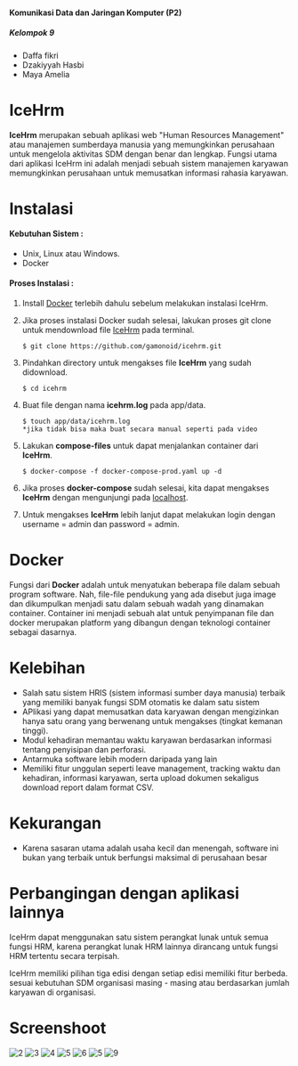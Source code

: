 #### Komunikasi Data dan Jaringan Komputer (P2)
##### Kelompok 9
- Daffa fikri
- Dzakiyyah Hasbi
- Maya Amelia

IceHrm
==========
**IceHrm** merupakan sebuah aplikasi web "Human Resources Management" atau manajemen sumberdaya manusia yang memungkinkan perusahaan untuk mengelola aktivitas SDM dengan benar dan lengkap.
Fungsi utama dari aplikasi IceHrm ini adalah menjadi sebuah sistem manajemen karyawan memungkinkan perusahaan untuk memusatkan informasi rahasia karyawan.

# Instalasi


#### Kebutuhan Sistem :
- Unix, Linux atau Windows.
- Docker

#### Proses Instalasi :
1. Install [Docker](https://docs.docker.com/get-docker/) terlebih dahulu sebelum melakukan instalasi IceHrm.
2. Jika proses instalasi Docker sudah selesai, lakukan proses git clone untuk mendownload file [IceHrm](https://github.com/gamonoid/icehrm.git) pada terminal.
    ```
    $ git clone https://github.com/gamonoid/icehrm.git
    ```
3. Pindahkan directory untuk mengakses file **IceHrm** yang sudah didownload.
    ```
    $ cd icehrm
    ```
4. Buat file dengan nama **icehrm.log** pada app/data.
    ```
    $ touch app/data/icehrm.log
    *jika tidak bisa maka buat secara manual seperti pada video
    ```
5. Lakukan **compose-files** untuk dapat menjalankan container dari **IceHrm**.
    ```
    $ docker-compose -f docker-compose-prod.yaml up -d
    ```
6. Jika proses **docker-compose** sudah selesai, kita dapat mengakses **IceHrm** dengan mengunjungi pada [localhost](http://localhost:8070/).

7. Untuk mengakses **IceHrm** lebih lanjut dapat melakukan login dengan username = admin dan password = admin.

# Docker
Fungsi dari **Docker** adalah untuk menyatukan beberapa file dalam sebuah program software. Nah, file-file pendukung yang ada disebut juga image dan dikumpulkan menjadi satu dalam sebuah wadah yang dinamakan container. Container ini menjadi sebuah alat untuk penyimpanan file dan docker merupakan platform yang dibangun dengan teknologi container sebagai dasarnya.

# Kelebihan
- Salah satu sistem HRIS (sistem informasi sumber daya manusia) terbaik yang memiliki banyak fungsi SDM otomatis ke dalam satu sistem
- APlikasi yang dapat memusatkan data karyawan dengan mengizinkan hanya satu orang yang berwenang untuk mengakses
  (tingkat kemanan tinggi).
- Modul kehadiran memantau waktu karyawan berdasarkan informasi tentang penyisipan dan perforasi.
- Antarmuka software lebih modern daripada yang lain
- Memiliki fitur unggulan seperti leave management, tracking waktu dan kehadiran, informasi karyawan, serta upload dokumen sekaligus download report dalam format CSV.

# Kekurangan
- Karena sasaran utama adalah usaha kecil dan menengah, software ini bukan yang terbaik untuk berfungsi maksimal di perusahaan besar

# Perbangingan dengan aplikasi lainnya
IceHrm dapat menggunakan satu sistem  perangkat lunak untuk semua fungsi HRM, karena perangkat lunak HRM lainnya dirancang untuk fungsi HRM tertentu secara terpisah.

IceHrm memiliki pilihan tiga edisi dengan setiap edisi memiliki fitur berbeda. sesuai kebutuhan SDM organisasi masing - masing atau berdasarkan jumlah karyawan di organisasi.

# Screenshoot
![2](https://user-images.githubusercontent.com/91837561/196994888-a8fa7902-0c4e-44f8-a77a-9691bfbc3e8b.png)
![3](https://user-images.githubusercontent.com/91837561/196994926-5e2499dc-f463-41be-b1a7-5b67582d995b.png)
![4](https://user-images.githubusercontent.com/91837561/196995044-2b375077-dd04-4053-ab38-3ecbef34135c.png)
![5](https://user-images.githubusercontent.com/91837561/196995205-6c97026b-484f-42b7-a886-8f82bdc9c4b5.png)
![6](https://user-images.githubusercontent.com/91837561/196995097-1aec750b-f92c-4a75-a6e2-b1b91a92fce5.png)
![5](https://user-images.githubusercontent.com/91837561/196995244-58846f85-804c-4950-b992-41e174b86bfe.png)
![9](https://user-images.githubusercontent.com/91837561/196995275-609f3429-8db6-4a79-80f0-81bfd429b514.png)


